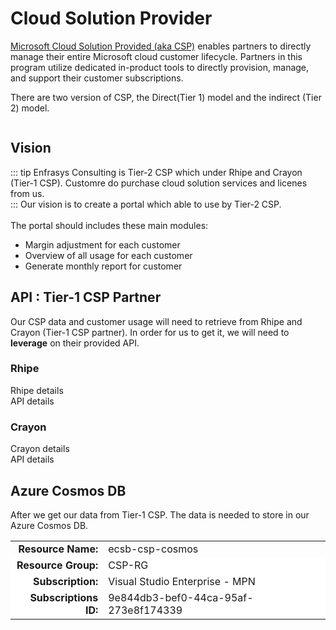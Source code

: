 # Cloud Solution Provider

[Microsoft Cloud Solution Provided (aka CSP)](https://partner.microsoft.com/en-GB/membership/cloud-solution-provider/) enables partners to directly manage their entire Microsoft cloud customer lifecycle. Partners in this program utilize dedicated in-product tools to directly provision, manage, and support their customer subscriptions.

There are two version of CSP, the Direct(Tier 1) model and the indirect (Tier 2) model.

<img :src="$withBase('/images/csp-tier.png')">

## Vision

::: tip
Enfrasys Consulting is Tier-2 CSP which under Rhipe and Crayon (Tier-1 CSP). Customre do purchase cloud solution services and licenes from us. </br>
:::
Our vision is to create a portal which able to use by Tier-2 CSP.
</br></br>
The portal should includes these main modules:

<ul>
    <li>Margin adjustment for each customer</li>
    <li>Overview of all usage for each customer</li>
    <li>Generate monthly report for customer</li>
</ul>

## API : Tier-1 CSP Partner

Our CSP data and customer usage will need to retrieve from Rhipe and Crayon (Tier-1 CSP partner). In order for us to get it, we will need to <strong>leverage</strong> on their provided API.

### Rhipe

Rhipe details <br/>
API details

### Crayon

Crayon details <br/>
API details

## Azure Cosmos DB

After we get our data from Tier-1 CSP. The data is needed to store in our Azure Cosmos DB.

<table>
    <tbody>
        <tr>
            <td style="text-align: right;"><strong>Resource Name:</strong></td>
            <td style="text-align: left;">ecsb-csp-cosmos</td>
        </tr>
        <tr style="background-color:#fff !important">
            <td style="text-align: right;"><strong>Resource Group:</strong></td>
            <td style="text-align: left;">CSP-RG</td>
        </tr>
        <tr style="background-color:#fff !important">
            <td style="text-align: right;"><strong>Subscription:</strong></td>
            <td style="text-align: left;">Visual Studio Enterprise - MPN</td>
        </tr>
        <tr style="background-color:#fff !important">
            <td style="text-align: right;"><strong>Subscriptions ID:</strong></td>
            <td style="text-align: left;">9e844db3-bef0-44ca-95af-273e8f174339</td>
        </tr>
    </tbody>

</table>
